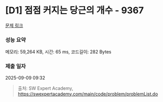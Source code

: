 # [D1] 점점 커지는 당근의 개수 - 9367 

[문제 링크](https://swexpertacademy.com/main/code/problem/problemDetail.do?contestProbId=AW_nY2m6OLADFARY) 

### 성능 요약

메모리: 59,264 KB, 시간: 65 ms, 코드길이: 282 Bytes

### 제출 일자

2025-09-09 09:32



> 출처: SW Expert Academy, https://swexpertacademy.com/main/code/problem/problemList.do